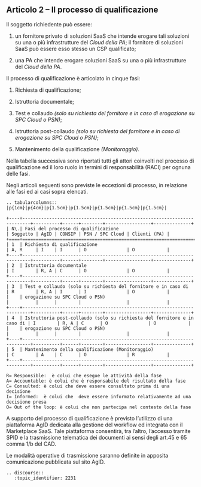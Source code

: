 ## Articolo 2 – Il processo di qualificazione

Il soggetto richiedente può essere:

1. un fornitore privato di soluzioni SaaS che intende erogare tali soluzioni su
   una o più infrastrutture del *Cloud della PA*; il fornitore di soluzioni
   SaaS può essere esso stesso un CSP qualificato;

2. una PA che intende erogare soluzioni SaaS su una o più infrastrutture del
   *Cloud della PA*.


Il processo di qualificazione è articolato in cinque fasi:

1. Richiesta di qualificazione;

2. Istruttoria documentale;

3. Test e collaudo *(solo su richiesta del fornitore e in caso di erogazione su SPC Cloud o PSN)*;

4. Istruttoria post-collaudo *(solo su richiesta del fornitore e in caso di erogazione su SPC Cloud o PSN)*;

5. Mantenimento della qualificazione *(Monitoraggio)*.

Nella tabella successiva sono riportati tutti gli attori coinvolti nel processo
di qualificazione ed il loro ruolo in termini di responsabilità (RACI) per
ognuna delle fasi.

Negli articoli seguenti sono previste le eccezioni di processo, in relazione
alle fasi ed ai casi sopra elencati.

```eval_rst
.. tabularcolumns:: |p{1cm}|p{4cm}|p{1.5cm}|p{1.5cm}|p{1.5cm}|p{1.5cm}|p{1.5cm}|

+----+-------------------------------------------------------------------------+----------+------+--------+-----------------+--------------+
| N\.| Fasi del processo di qualificazione                                     | Soggetto | AgID | CONSIP | PSN / SPC Cloud | Clienti (PA) |
+====+=========================================================================+==========+======+========+=================+==============+
| 1  | Richiesta di qualificazione                                             | A, R     | I    | I      | O               | O            |
+----+-------------------------------------------------------------------------+----------+------+--------+-----------------+--------------+
| 2  | Istruttoria documentale                                                 | I        | R, A | C      | O               | O            |
+----+-------------------------------------------------------------------------+----------+------+--------+-----------------+--------------+
| 3  | Test e collaudo (solo su richiesta del fornitore e in caso di           | R        | R, A | I      | I               | O            |
|    | erogazione su SPC Cloud o PSN)                                          |          |      |        |                 |              |
+----+-------------------------------------------------------------------------+----------+------+--------+-----------------+--------------+
| 4  | Istruttoria post-collaudo (solo su richiesta del fornitore e in caso di | I        | R, A | C      | O               | O            |
|    | erogazione su SPC Cloud o PSN)                                          |          |      |        |                 |              |
+----+-------------------------------------------------------------------------+----------+------+--------+-----------------+--------------+
| 5  | Mantenimento della qualificazione (Monitoraggio)                        | C        | A    | C      | O               | R            |
+----+-------------------------------------------------------------------------+----------+------+--------+-----------------+--------------+
```

```
R= Responsible:  è colui che esegue le attività della fase
A= Accountable: è colui che è responsabile del risultato della fase
C= Consulted: è colui che deve essere consultato prima di una decisione
I= Informed:  è colui che  deve essere informato relativamente ad una decisione presa
O= Out of the loop: è colui che non partecipa nel contesto della fase
```

A supporto del processo di qualificazione è previsto l’utilizzo di una
piattaforma AgID dedicata alla gestione del workflow ed integrata con il
Marketplace SaaS. Tale piattaforma consentirà, tra l’altro, l’accesso tramite
SPID e la trasmissione telematica dei documenti ai sensi degli art.45 e 65
comma 1/b del CAD.

Le modalità operative di trasmissione saranno definite in apposita
comunicazione pubblicata sul sito AgID.

```eval_rst
.. discourse::
   :topic_identifier: 2231
```
